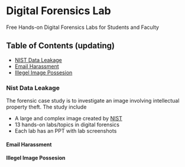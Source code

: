 # Digital Forensics Lab
Free Hands-on Digital Forensics Labs for Students and Faculty 

## Table of Contents  (updating)
- [NIST Data Leakage](#Nist%20Data%20Leakage)
- [Email Harassment](#Email%20Harassment)
- [Illegel Image Possesion](#Illegel%20Image%20Possesion)

### Nist Data Leakage
The forensic case study is to investigate an image involving intellectual property theft. The study include 
* A large and complex image created by [NIST](https://www.cfreds.nist.gov/data_leakage_case/data-leakage-case.html)
* 13 hands-on labs/topics in digital forensics
* Each lab has an PPT with lab screenshots

#### Email Harassment
#### Illegel Image Possesion


